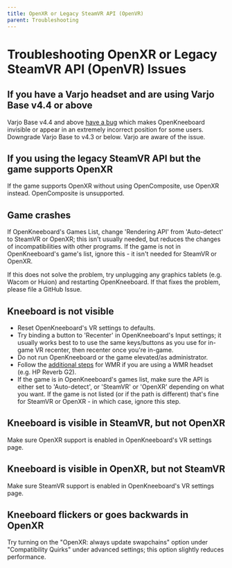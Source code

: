 ```yaml
---
title: OpenXR or Legacy SteamVR API (OpenVR)
parent: Troubleshooting
---
```


# Troubleshooting OpenXR or Legacy SteamVR API (OpenVR) Issues

## If you have a Varjo headset and are using Varjo Base v4.4 or above

Varjo Base v4.4 and above [have a bug](https://github.com/OpenKneeboard/OpenKneeboard/issues/698) which makes OpenKneeboard invisible or appear in an extremely incorrect position for some users. Downgrade Varjo Base to v4.3 or below. Varjo are aware of the issue.


## If you using the legacy SteamVR API but the game supports OpenXR

If the game supports OpenXR without using OpenComposite, use OpenXR instead. OpenComposite is unsupported.

## Game crashes

If OpenKneeboard's Games List, change 'Rendering API' from 'Auto-detect' to SteamVR or OpenXR; this isn't usually needed, but reduces the changes of incompatibilities with other programs. If the game is not in OpenKneeboard's game's list, ignore this - it isn't needed for SteamVR or OpenXR.

If this does not solve the problem, try unplugging any graphics tablets (e.g. Wacom or Huion) and restarting OpenKneeboard. If that fixes the problem, please file a GitHub Issue.

## Kneeboard is not visible

- Reset OpenKneeboard's VR settings to defaults.
- Try binding a button to 'Recenter' in OpenKneeboard's Input settings; it usually works best to to use the same keys/buttons as you use for in-game VR recenter, then recenter once you're in-game.
- Do not run OpenKneeboard or the game elevated/as administrator.
- Follow the [additional steps](wmr-kneeboard-position.md) for WMR if you are using a WMR headset (e.g. HP Reverb G2).
- If the game is in OpenKneeboard's games list, make sure the API is either set to 'Auto-detect', or 'SteamVR' or 'OpenXR' depending on what you want. If the game is not listed (or if the path is different) that's fine for SteamVR or OpenXR - in which case, ignore this step.

## Kneeboard is visible in SteamVR, but not OpenXR

Make sure OpenXR support is enabled in OpenKneeboard's VR settings page.

## Kneeboard is visible in OpenXR, but not SteamVR

Make sure SteamVR support is enabled in OpenKneeboard's VR settings page.

## Kneeboard flickers or goes backwards in OpenXR

Try turning on the "OpenXR: always update swapchains" option under "Compatibility Quirks" under advanced settings; this option slightly reduces performance.
